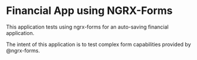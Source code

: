 # Financial App using NGRX-Forms

This application tests using ngrx-forms for an auto-saving financial application.

The intent of this application is to test complex form capabilities provided by @ngrx-forms.
